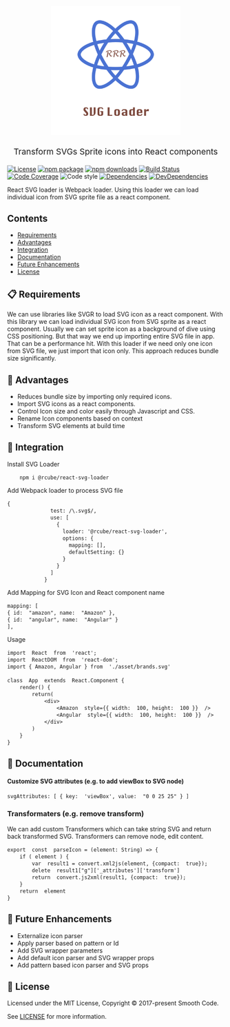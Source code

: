 <h1 align="center">
  <img src="https://raw.githubusercontent.com/coderscraft/react-svg-loader/master/resources/logo-light.png" alt="svgr" title="svgr" width="300">
</h1>
<p align="center" style="font-size: 1.2rem;">Transform SVGs Sprite icons  into React components  </p>

[![License](https://img.shields.io/npm/l/@svgr/core.svg)](https://github.com/coderscraft/react-svg-loader/blob/master/LICENSE)
[![npm package](https://img.shields.io/npm/v/@svgr/core/latest.svg)](https://www.npmjs.com/package/@rcube/react-svg-loader)
[![npm downloads](https://img.shields.io/npm/dm/@svgr/core.svg)](https://www.npmjs.com/package/@rcube/react-svg-loader)
[![Build Status](https://img.shields.io/travis/gregberge/svgr.svg)](https://travis-ci.org/coderscraft/react-svg-loader.svg?branch=master)
[![Code Coverage](https://img.shields.io/codecov/c/github/gregberge/svgr.svg)](https://codecov.io/github/coderscraft/react-svg-loader)
![Code style](https://img.shields.io/badge/code_style-prettier-ff69b4.svg)
[![Dependencies](https://img.shields.io/david/gregberge/svgr.svg?path=packages%2Fcore)](https://david-dm.org/coderscraft/repo.svg)
[![DevDependencies](https://img.shields.io/david/dev/gregberge/svgr.svg)](https://david-dm.org/coderscraft/repo.svg)

React SVG loader is Webpack loader. Using this loader we can load individual icon from SVG sprite file as a react component.

## Contents

- [Requirements](#-requirements)
- [Advantages](#-advantages)
- [Integration](#-integration)
- [Documentation](#-documentation)
- [Future Enhancements](#future-enhancements)
- [License](#-license)


## 📋 Requirements

We can use libraries like SVGR to load SVG icon as a react component. With this library we can load individual SVG icon from SVG sprite as a react component. Usually we can set sprite icon as a background of dive using CSS positioning. But that way we end up importing entire SVG file in app. That can be a performance hit. With this loader if we need only one icon from SVG file, we just import that icon only. This approach reduces bundle size significantly. 

## 🎉 Advantages

 - Reduces bundle size by importing only required icons.
 - Import SVG icons as a react components.
 - Control Icon size and color easily through Javascript and CSS.
 - Rename Icon components based on context
 - Transform SVG elements at build time

## 🎉 Integration

Install SVG Loader
````
    npm i @rcube/react-svg-loader
````
Add Webpack loader to process SVG file
````
{
              test: /\.svg$/,
              use: [
                {
                  loader: '@rcube/react-svg-loader',
                  options: {
                    mapping: [],
                    defaultSetting: {}
                  }
                }
              ]
            }
````
Add Mapping for SVG Icon and React component name
````
mapping: [
{ id:  "amazon", name:  "Amazon" },
{ id:  "angular", name:  "Angular" }
],
````

Usage 
````
import  React  from  'react';
import  ReactDOM  from  'react-dom';
import { Amazon, Angular } from  './asset/brands.svg'
  
class  App  extends  React.Component {
	render() {
		return(
			<div>
				<Amazon  style={{ width:  100, height:  100 }}  />
				<Angular  style={{ width:  100, height:  100 }}  />
			</div>
		)
	}
}
````

## 📖 Documentation

#### Customize SVG attributes   (e.g. to add viewBox to SVG node)
````
svgAttributes: [ { key:  'viewBox', value:  "0 0 25 25" } ]
````

### Transformaters (e.g. remove transform)

We can add custom Transformers which can take string SVG and return back transformed SVG. Transformers can remove node, edit content.

````
export  const  parseIcon = (element: String) => {
	if ( element ) {
		var  result1 = convert.xml2js(element, {compact:  true});
		delete  result1["g"]['_attributes']['transform']
		return  convert.js2xml(result1, {compact:  true});
	}
	return  element
}
````

## 🚀 Future Enhancements

 - Externalize icon parser
 - Apply parser based on pattern or Id
 - Add SVG wrapper parameters
 - Add default icon parser and SVG wrapper props
 - Add pattern based icon parser and SVG props

## 📄 License

Licensed under the MIT License, Copyright © 2017-present Smooth Code.

See [LICENSE](./LICENSE) for more information.